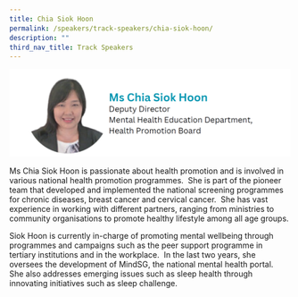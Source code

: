 ```yaml
---
title: Chia Siok Hoon
permalink: /speakers/track-speakers/chia-siok-hoon/
description: ""
third_nav_title: Track Speakers
---
```

<div style="display: flex; flex-wrap: wrap;">
  <div style="flex-basis: 100%; max-width: 100%;">
    <img alt="track speakers 1" src="/images/SpeakersPhoto/chiasiokhoon.png">
  </div>
	</div>

Ms Chia Siok Hoon is passionate about health promotion and is involved in various national health promotion programmes.&nbsp; She is part of the pioneer team that developed and implemented the national screening programmes for chronic diseases, breast cancer and cervical cancer.&nbsp; She has vast experience in working with different partners, ranging from ministries to community organisations to promote healthy lifestyle among all age groups.

Siok Hoon is currently in-charge of promoting mental wellbeing through programmes and campaigns such as the peer support programme in tertiary institutions and in the workplace.&nbsp; In the last two years, she oversees the development of MindSG, the national mental health portal.&nbsp; She also addresses emerging issues such as sleep health through innovating initiatives such as sleep challenge.